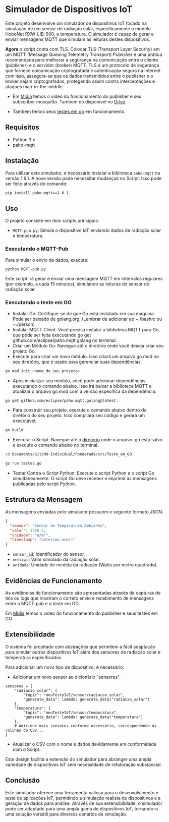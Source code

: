 # Simulador de Dispositivos IoT

Este projeto desenvolve um simulador de dispositivos IoT focado na simulação de um sensor de radiação solar, especificamente o modelo HoboNet RXW-LIB-900, e temperatura. O simulador é capaz de gerar e enviar mensagens MQTT que simulam as leituras destes dispositivos.

**Agora** o script conta com TLS. Colocar TLS (Transport Layer Security) em um MQTT (Message Queuing Telemetry Transport) Publisher é uma prática recomendada para melhorar a segurança na comunicação entre o cliente (publisher) e o servidor (broker) MQTT. TLS é um protocolo de segurança que fornece comunicação criptografada e autenticação segura na Internet com isso, assegura-se que os dados transmitidos entre o publisher e o broker sejam criptografados, protegendo assim contra interceptações e ataques man-in-the-middle.

- Em [Mídia](https://github.com/Gabi-Barretto/M9-Individual/tree/main/Ponderada%204/M%C3%ADdia) temos o vídeo do funcionamento do publisher e seu subscriber mosquitto. Tambem no disponível no [Drive](https://drive.google.com/file/d/1663MNgkfRqDzEjzu2D4ZOunRVjjokaAi/view?usp=sharing).

- Também temos seus [testes em go](https://drive.google.com/file/d/1RkEWG9Vkn9Dw_MGqFHbuCOnynU3RcIc4/view?usp=sharing) em funcionamento.

## Requisitos

- Python 3.x
- paho-mqtt

## Instalação

Para utilizar este simulador, é necessário instalar a biblioteca `paho-mqtt` na versão 1.6.1. A nova versão pode necessitar mudanças no Script. 
Isso pode ser feito através do comando:

```bash
pip install paho-mqtt==1.6.1
```

## Uso

O projeto consiste em dois scripts principais:

- `MQTT-pub.py`: Simula o dispositivo IoT enviando dados de radiação solar e temperatura.

### Executando o MQTT-Pub

Para simular o envio de dados, execute:

```bash
python MQTT-pub.py
```

Este script irá gerar e enviar uma mensagem MQTT em intervalos regulares (por exemplo, a cada 15 minutos), simulando as leituras do sensor de radiação solar.

### Executando o teste em GO

- Instalar Go: Certifique-se de que Go está instalado em sua máquina. Pode ser baixado de golang.org. (Lembrar de adicionar ao ~./bashrc ou ~./person)
- Instalar MQTT Client: Você precisa instalar a biblioteca MQTT para Go, que pode ser feita executando go get github.com/eclipse/paho.mqtt.golang no terminal.
- Criar um Módulo Go: Navegue até o diretório onde você deseja criar seu projeto Go.
- Execute para criar um novo módulo. Isso criará um arquivo go.mod no seu diretório, que é usado para gerenciar suas dependências.

```bash
go mod init <nome_do_seu_projeto>  
```

- Após inicializar seu módulo, você pode adicionar dependências executando o comando abaixo. Isso irá baixar a biblioteca MQTT e atualizar o arquivo go.mod com a versão específica da dependência.

```bash
go get github.com/eclipse/paho.mqtt.golang@latest. 
```

- Para construir seu projeto, execute o comando abaixo dentro do diretório do seu projeto. Isso compilará seu código e gerará um executável.

```bash
go build 
```

- Executar o Script: Navegue até o [diretório](https://github.com/Gabi-Barretto/M9-Individual/tree/main/Ponderada/src/Teste_em_GO) onde o arquivo .go está salvo e execute  o comando abaixo no terminal.

```bash
cd Documents/Git/M9-Individual/Ponderada/src/Teste_em_GO

go run testes.go
```

- Testar Contra o Script Python: Execute o script Python e o script Go simultaneamente. O script Go deve receber e imprimir as mensagens publicadas pelo script Python.


## Estrutura da Mensagem

As mensagens enviadas pelo simulador possuem o seguinte formato JSON:

```json
{
  "sensor": "Sensor de Temperatura Ambiente",
  "valor": 1200.5,
  "unidade": "W/m²",
  "timestamp": "datetime.now()"
}
```

- `sensor_id`: Identificador do sensor.
- `medicao`: Valor simulado da radiação solar.
- `unidade`: Unidade de medida da radiação (Watts por metro quadrado).

## Evidências de Funcionamento

As evidências de funcionamento são apresentadas através de capturas de tela ou logs que mostram o correto envio e recebimento de mensagens entre o MQTT-pub e o teste em GO.

Em [Mídia](https://github.com/Gabi-Barretto/M9-Individual/tree/main/Ponderada/M%C3%ADdia) temos o vídeo do funcionamento do publisher e seus testes em GO.

## Extensibilidade

O sistema foi projetado com abstrações que permitem a fácil adaptação para simular outros dispositivos IoT além dos sensores de radiação solar e temperatura especificados. 

Para adicionar um novo tipo de dispositivo, é necessário:

- Adicionar um novo sensor ao dicionário "sensores".

```
sensores = {
    "radiacao_solar": {
        "topic": "meuTesteIoT/sensor/radiacao_solar",
        "generate_data": lambda: generate_data("radiacao_solar")
    },
    "temperatura": {
        "topic": "meuTesteIoT/sensor/temperatura",
        "generate_data": lambda: generate_data("temperatura")
    },
    # Adicione mais sensores conforme necessário, correspondendo às colunas do CSV...
}
```

- Atualizar o CSV com o nome e dados devidamente em conformidade com o Script.

Este design facilita a extensão do simulador para abranger uma ampla variedade de dispositivos IoT sem necessidade de refatoração substancial.

## Conclusão

Este simulador oferece uma ferramenta valiosa para o desenvolvimento e teste de aplicações IoT, permitindo a simulação realista de dispositivos e a geração de dados para análise. Através de sua extensibilidade, o simulador pode ser adaptado para uma ampla gama de dispositivos IoT, tornando-o uma solução versátil para diversos cenários de simulação.
